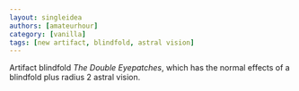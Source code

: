 ```yaml
---
layout: singleidea
authors: [amateurhour]
category: [vanilla]
tags: [new artifact, blindfold, astral vision]
---
```

Artifact blindfold _The Double Eyepatches_, which has the normal effects of a blindfold plus radius 2 astral vision.
